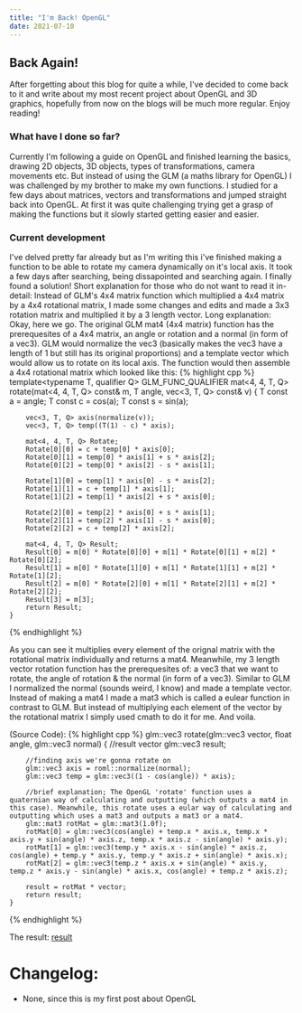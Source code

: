 ```yaml
---
title: "I'm Back! OpenGL"
date: 2021-07-10
---
```


## Back Again!
After forgetting about this blog for quite a while, I've decided to come back to it and write about my most recent project about OpenGL and 3D graphics, hopefully from now on the blogs will be much more regular. Enjoy reading!

### What have I done so far?
Currently I'm following a guide on OpenGL and finished learning the basics, drawing 2D objects, 3D objects, types of transformations, camera movements etc. 
But instead of using the GLM (a maths library for OpenGL) I was challenged by my brother to make my own functions. I studied for a few days about matrices, vectors and transformations and jumped straight back into OpenGL.
At first it was quite challenging trying get a grasp of making the functions but it slowly started getting easier and easier.

### Current development
I've delved pretty far already but as I'm writing this i've finished making a function to be able to rotate my camera dynamically on it's local axis. It took a few days after searching, being dissapointed and searching again. I finally found a solution!
Short explanation for those who do not want to read it in-detail: Instead of GLM's 4x4 matrix function which multiplied a 4x4 matrix by a 4x4 rotational matrix, I made some changes and edits and made a 3x3 rotation matrix and multiplied it by a 3 length vector.
Long explanation:
Okay, here we go. The original GLM mat4 (4x4 matrix) function has the prerequesites of a 4x4 matrix, an angle or rotation and a normal (in form of a vec3). GLM would normalize the vec3 (basically makes the vec3 have a length of 1 but still has its original proportions) and a template vector which would allow us to rotate on its local axis.
The function would then assemble a 4x4 rotational matrix which looked like this:
{% highlight cpp %}
	template<typename T, qualifier Q>
	GLM_FUNC_QUALIFIER mat<4, 4, T, Q> rotate(mat<4, 4, T, Q> const& m, T angle, vec<3, T, Q> const& v)
	{
		T const a = angle;
		T const c = cos(a);
		T const s = sin(a);

		vec<3, T, Q> axis(normalize(v));
		vec<3, T, Q> temp((T(1) - c) * axis);

		mat<4, 4, T, Q> Rotate;
		Rotate[0][0] = c + temp[0] * axis[0];
		Rotate[0][1] = temp[0] * axis[1] + s * axis[2];
		Rotate[0][2] = temp[0] * axis[2] - s * axis[1];

		Rotate[1][0] = temp[1] * axis[0] - s * axis[2];
		Rotate[1][1] = c + temp[1] * axis[1];
		Rotate[1][2] = temp[1] * axis[2] + s * axis[0];

		Rotate[2][0] = temp[2] * axis[0] + s * axis[1];
		Rotate[2][1] = temp[2] * axis[1] - s * axis[0];
		Rotate[2][2] = c + temp[2] * axis[2];

		mat<4, 4, T, Q> Result;
		Result[0] = m[0] * Rotate[0][0] + m[1] * Rotate[0][1] + m[2] * Rotate[0][2];
		Result[1] = m[0] * Rotate[1][0] + m[1] * Rotate[1][1] + m[2] * Rotate[1][2];
		Result[2] = m[0] * Rotate[2][0] + m[1] * Rotate[2][1] + m[2] * Rotate[2][2];
		Result[3] = m[3];
		return Result;
	}
{% endhighlight %}

As you can see it multiplies every element of the orignal matrix with the rotational matrix individually and returns a mat4.
Meanwhile, my 3 length vector rotation function has the prerequesites of: a vec3 that we want to rotate, the angle of rotation & the normal (in form of a vec3). Similar to GLM I normalized the normal (sounds weird, I know) and made a template vector.
Instead of making a mat4 I made a mat3 which is called a eulear function in contrast to GLM. But instead of multiplying each element of the vector by the rotational matrix I simply used cmath to do it for me.
And voila. 

(Source Code):
{% highlight cpp %}
	glm::vec3 rotate(glm::vec3 vector, float angle, glm::vec3 normal) {
		//result vector
		glm::vec3 result;

		//finding axis we're gonna rotate on
		glm::vec3 axis = roml::normalize(normal);
		glm::vec3 temp = glm::vec3((1 - cos(angle)) * axis);

		//brief explanation; The OpenGL 'rotate' function uses a quaternian way of calculating and outputting (which outputs a mat4 in this case). Meanwhile, this rotate uses a eular way of calculating and outputting which uses a mat3 and outputs a mat3 or a mat4.
		glm::mat3 rotMat = glm::mat3(1.0f);
		rotMat[0] = glm::vec3(cos(angle) + temp.x * axis.x, temp.x * axis.y + sin(angle) * axis.z, temp.x * axis.z - sin(angle) * axis.y);
		rotMat[1] = glm::vec3(temp.y * axis.x - sin(angle) * axis.z, cos(angle) + temp.y * axis.y, temp.y * axis.z + sin(angle) * axis.x);
		rotMat[2] = glm::vec3(temp.z * axis.x + sin(angle) * axis.y, temp.z * axis.y - sin(angle) * axis.x, cos(angle) + temp.z * axis.z);

		result = rotMat * vector;
		return result;
	}
{% endhighlight %}

The result:
[result](https://drive.google.com/file/d/1Ho56khGLMVN44mfVZeS4y1TKVynoRaZM/view?usp=sharing)

# Changelog:
- None, since this is my first post about OpenGL
